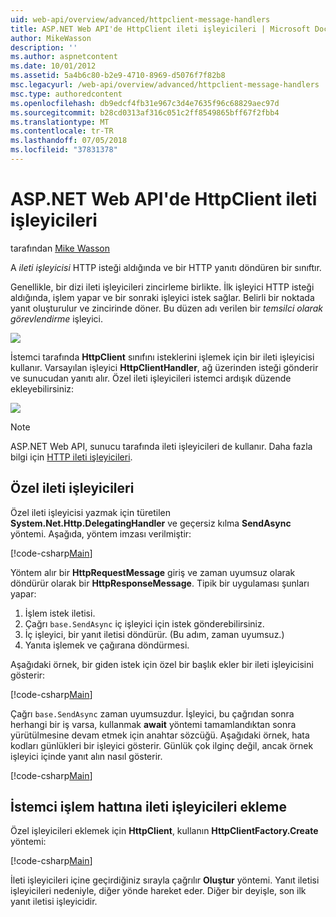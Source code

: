 ```yaml
---
uid: web-api/overview/advanced/httpclient-message-handlers
title: ASP.NET Web API'de HttpClient ileti işleyicileri | Microsoft Docs
author: MikeWasson
description: ''
ms.author: aspnetcontent
ms.date: 10/01/2012
ms.assetid: 5a4b6c80-b2e9-4710-8969-d5076f7f82b8
msc.legacyurl: /web-api/overview/advanced/httpclient-message-handlers
msc.type: authoredcontent
ms.openlocfilehash: db9edcf4fb31e967c3d4e7635f96c68829aec97d
ms.sourcegitcommit: b28cd0313af316c051c2ff8549865bff67f2fbb4
ms.translationtype: MT
ms.contentlocale: tr-TR
ms.lasthandoff: 07/05/2018
ms.locfileid: "37831378"
---
```

<a name="httpclient-message-handlers-in-aspnet-web-api"></a>ASP.NET Web API'de HttpClient ileti işleyicileri
====================
tarafından [Mike Wasson](https://github.com/MikeWasson)

A *ileti işleyicisi* HTTP isteği aldığında ve bir HTTP yanıtı döndüren bir sınıftır.

Genellikle, bir dizi ileti işleyicileri zincirleme birlikte. İlk işleyici HTTP isteği aldığında, işlem yapar ve bir sonraki işleyici istek sağlar. Belirli bir noktada yanıt oluşturulur ve zincirinde döner. Bu düzen adı verilen bir *temsilci olarak görevlendirme* işleyici.

![](httpclient-message-handlers/_static/image1.png)

İstemci tarafında **HttpClient** sınıfını isteklerini işlemek için bir ileti işleyicisi kullanır. Varsayılan işleyici **HttpClientHandler**, ağ üzerinden isteği gönderir ve sunucudan yanıtı alır. Özel ileti işleyicileri istemci ardışık düzende ekleyebilirsiniz:

![](httpclient-message-handlers/_static/image2.png)

> [!NOTE]
> ASP.NET Web API, sunucu tarafında ileti işleyicileri de kullanır. Daha fazla bilgi için [HTTP ileti işleyicileri](http-message-handlers.md).


## <a name="custom-message-handlers"></a>Özel ileti işleyicileri

Özel ileti işleyicisi yazmak için türetilen **System.Net.Http.DelegatingHandler** ve geçersiz kılma **SendAsync** yöntemi. Aşağıda, yöntem imzası verilmiştir:

[!code-csharp[Main](httpclient-message-handlers/samples/sample1.cs)]

Yöntem alır bir **HttpRequestMessage** giriş ve zaman uyumsuz olarak döndürür olarak bir **HttpResponseMessage**. Tipik bir uygulaması şunları yapar:

1. İşlem istek iletisi.
2. Çağrı `base.SendAsync` iç işleyici için istek gönderebilirsiniz.
3. İç işleyici, bir yanıt iletisi döndürür. (Bu adım, zaman uyumsuz.)
4. Yanıta işlemek ve çağırana döndürmesi.

Aşağıdaki örnek, bir giden istek için özel bir başlık ekler bir ileti işleyicisini gösterir:

[!code-csharp[Main](httpclient-message-handlers/samples/sample2.cs)]

Çağrı `base.SendAsync` zaman uyumsuzdur. İşleyici, bu çağrıdan sonra herhangi bir iş varsa, kullanmak **await** yöntemi tamamlandıktan sonra yürütülmesine devam etmek için anahtar sözcüğü. Aşağıdaki örnek, hata kodları günlükleri bir işleyici gösterir. Günlük çok ilginç değil, ancak örnek işleyici içinde yanıt alın nasıl gösterir.

[!code-csharp[Main](httpclient-message-handlers/samples/sample3.cs?highlight=10,13)]

## <a name="adding-message-handlers-to-the-client-pipeline"></a>İstemci işlem hattına ileti işleyicileri ekleme

Özel işleyicileri eklemek için **HttpClient**, kullanın **HttpClientFactory.Create** yöntemi:

[!code-csharp[Main](httpclient-message-handlers/samples/sample4.cs)]

İleti işleyicileri içine geçirdiğiniz sırayla çağrılır **Oluştur** yöntemi. Yanıt iletisi işleyicileri nedeniyle, diğer yönde hareket eder. Diğer bir deyişle, son ilk yanıt iletisi işleyicidir.
